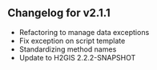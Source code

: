 ## Changelog for v2.1.1

- Refactoring to manage data exceptions
- Fix exception on script template
- Standardizing method names
- Update to H2GIS 2.2.2-SNAPSHOT